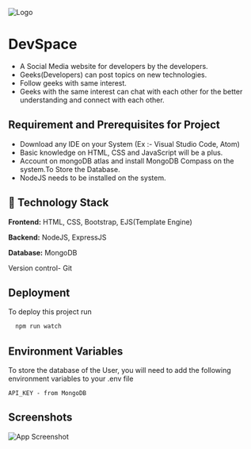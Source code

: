 
![Logo](https://user-images.githubusercontent.com/68366503/210620168-9f5438bc-4ead-4e03-b3f6-0dce74ece955.png)


# DevSpace

- A Social Media website   for developers by the developers.
- Geeks(Developers) can post  topics on new technologies.
- Follow geeks  with same interest.
- Geeks with the same interest can chat with each other for the better understanding and connect with each other.


## Requirement and Prerequisites for Project

- Download any IDE on your System (Ex :- Visual Studio Code, Atom)
- Basic knowledge on HTML, CSS and JavaScript will be a plus.
- Account on mongoDB atlas and install MongoDB Compass on the system.To Store the Database.
- NodeJS needs to be installed on the system.

## 🏁 Technology Stack

**Frontend:**  HTML, CSS, Bootstrap, EJS(Template Engine) 

**Backend:** NodeJS, ExpressJS

**Database:** MongoDB

Version control- Git



## Deployment

To deploy this project run

```bash
  npm run watch
```


## Environment Variables

To store the database of the User, you will need to add the following environment variables to your .env file

`API_KEY - from MongoDB`


## Screenshots

![App Screenshot](https://user-images.githubusercontent.com/68366503/210617140-b16db1ca-1032-4906-8edf-52a190df2842.png)
